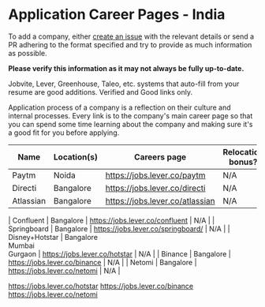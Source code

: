 # Application Career Pages - India

To add a company, either [create an issue](https://github.com/rahbal/ApplicationCareerPagesIndia/issues) with the relevant details or send a PR adhering to the format specified and try to provide as much information as possible.

**Please verify this information as it may not always be fully up-to-date.**

Jobvite, Lever, Greenhouse, Taleo, etc. systems that auto-fill from your resume are good additions. Verified and Good links only.


Application process of a company is a reflection on their culture and internal processes. Every link is to the company's main career page so that you can spend some time learning about the company and making sure it's a good fit for you before applying.





| Name  | Location(s)  |  Careers page |  Relocation bonus? |
|-------|--------------|-----------------|---------------|
| Paytm | Noida | https://jobs.lever.co/paytm | N/A |     
| Directi |  Bangalore | https://jobs.lever.co/directi | N/A |
| Atlassian |  Bangalore | https://jobs.lever.co/atlassian | N/A |


| Confluent |  Bangalore | https://jobs.lever.co/confluent | N/A |
| Springboard |  Bangalore | https://jobs.lever.co/springboard/ | N/A |
| Disney+Hotstar |  Bangalore <br> Mumbai <br> Gurgaon | https://jobs.lever.co/hotstar | N/A |
| Binance |  Bangalore | https://jobs.lever.co/binance | N/A |
| Netomi |  Bangalore | https://jobs.lever.co/netomi | N/A |



https://jobs.lever.co/hotstar
https://jobs.lever.co/binance
https://jobs.lever.co/netomi

